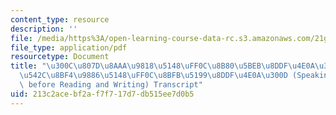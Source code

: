 ```yaml
---
content_type: resource
description: ''
file: /media/https%3A/open-learning-course-data-rc.s3.amazonaws.com/21g-101-chinese-i-regular-fall-2014/213c2acebf2af7f717d7db515ee7d0b5_MIT21G_101F14_Listening_Chinese.pdf
file_type: application/pdf
resourcetype: Document
title: "\u300C\u807D\u8AAA\u9818\u5148\uFF0C\u8B80\u5BEB\u8DDF\u4E0A\u300D / \u300C\
  \u542C\u8BF4\u9886\u5148\uFF0C\u8BFB\u5199\u8DDF\u4E0A\u300D (Speaking and Listening\
  \ before Reading and Writing) Transcript"
uid: 213c2ace-bf2a-f7f7-17d7-db515ee7d0b5
---
```

